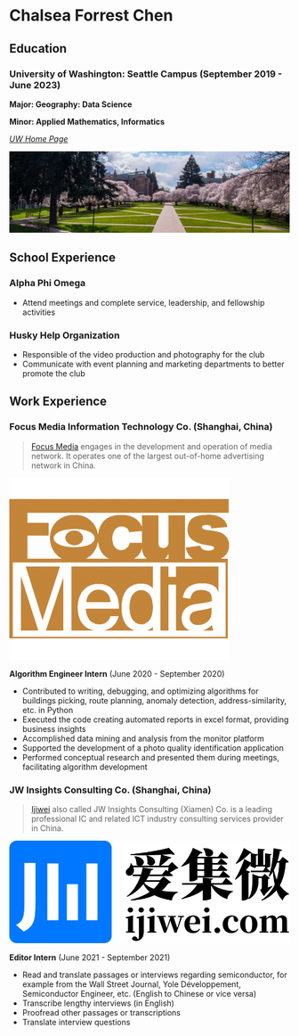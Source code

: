 # Chalsea Forrest Chen

## Education

### University of Washington: Seattle Campus (September 2019 - June 2023)

**Major: Geography: Data Science** 

**Minor: Applied Mathematics, Informatics**

*[UW Home Page]*

![UW](img/uw.jpeg)

## School Experience

### Alpha Phi Omega 
- Attend meetings and complete service, leadership, and fellowship activities

### Husky Help Organization
- Responsible of the video production and photography for the club
- Communicate with event planning and marketing departments to better promote the club


## Work Experience 

### Focus Media Information Technology Co. (Shanghai, China)

>[Focus Media][] engages in the development and operation of media network. It operates one of the largest out-of-home advertising network in China.

![focusmedia](img/focusmedia.png)

**Algorithm Engineer Intern** (June 2020 - September 2020)

- Contributed to writing, debugging, and optimizing algorithms for buildings picking, route planning, anomaly detection, address-similarity, etc. in Python
- Executed the code creating automated reports in excel format, providing business insights
- Accomplished data mining and analysis from the monitor platform 
- Supported the development of a photo quality identification application
- Performed conceptual research and presented them during meetings, facilitating algorithm development

### JW Insights Consulting Co. (Shanghai, China)

>[Ijiwei][] also called JW Insights Consulting (Xiamen) Co. is a leading professional IC and related ICT industry consulting services provider in China.

![ijiwei](img/ijiwei.png) 

**Editor Intern** (June 2021 - September 2021)

- Read and translate passages or interviews regarding semiconductor, for example from the Wall Street Journal, Yole Développement, Semiconductor Engineer, etc. (English to Chinese or vice versa)
- Transcribe lengthy interviews (in English)
- Proofread other passages or transcriptions 
- Translate interview questions


[UW Home Page]: https://www.washington.edu/
[Focus Media]: https://www.focusmedia.cn/en
[Ijiwei]: https://www.focusmedia.cn/en

